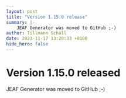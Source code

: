 ```yaml
---
layout: post
title: "Version 1.15.0 release"
summary: |-
    JEAF Generator was moved to GitHub ;-)
author: Tillmann Schall
date: 2023-11-17 13:20:33 +0100
hide_hero: false
---
```


# Version 1.15.0 released

JEAF Generator was moved to GitHub ;-)